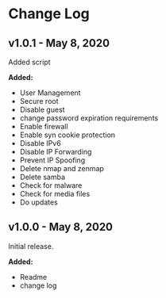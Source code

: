# Change Log

## v1.0.1 - May 8, 2020

Added script


**Added:**
- User Management
- Secure root
- Disable guest
- change password expiration requirements
- Enable firewall
- Enable syn cookie protection
- Disable IPv6
- Disable IP Forwarding
- Prevent IP Spoofing
- Delete nmap and zenmap
- Delete samba
- Check for malware
- Check for media files
- Do updates

## v1.0.0 - May 8, 2020

Initial release.


**Added:**
- Readme
- change log
